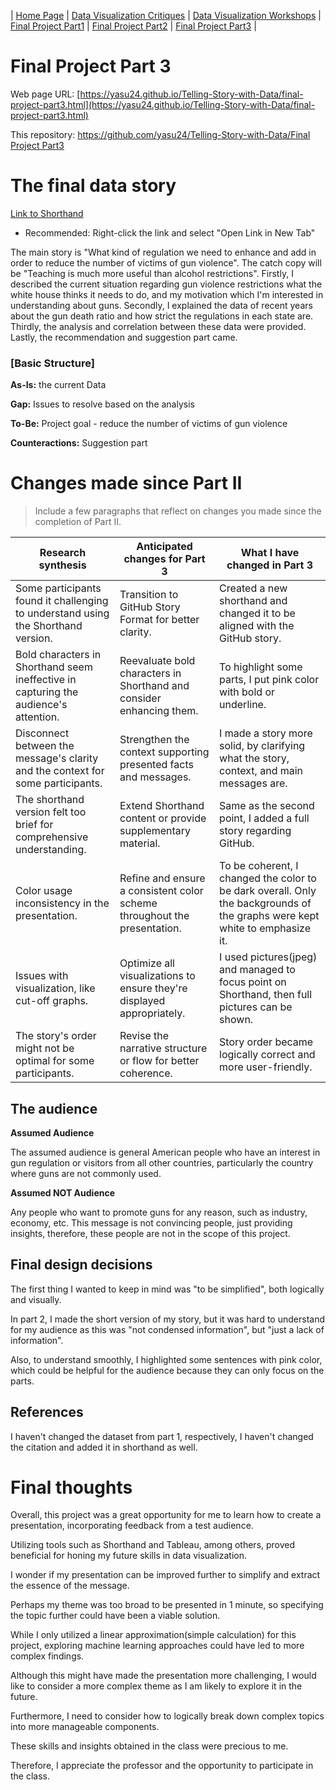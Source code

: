 | [Home Page](https://github.com/yasu24/Telling-Story-with-Data) | [Data Visualization Critiques](data-visualization-critiques.md) | [Data Visualization Workshops](data-visualization-workshops.md) | [Final Project Part1](final-project-part1.md) | [Final Project Part2](final-project-part2.md) | [Final Project Part3](final-project-part3.md) |

# Final Project Part 3

Web page URL: [https://yasu24.github.io/Telling-Story-with-Data/final-project-part3.html](https://yasu24.github.io/Telling-Story-with-Data/final-project-part3.html)

This repository: [https://github.com/yasu24/Telling-Story-with-Data/Final Project Part3](https://github.com/yasu24/Telling-Story-with-Data/blob/main/final-project-part3.md)

# The final data story

[Link to Shorthand](https://preview.shorthand.com/xzEWY7pV5FWxJA4Q)
* Recommended: Right-click the link and select "Open Link in New Tab"


The main story is "What kind of regulation we need to enhance and add in order to reduce the number of victims of gun violence".
The catch copy will be "Teaching is much more useful than alcohol restrictions".
Firstly, I described the current situation regarding gun violence restrictions what the white house thinks it needs to do, and my motivation which I'm interested in understanding about guns.
Secondly, I explained the data of recent years about the gun death ratio and how strict the regulations in each state are.
Thirdly, the analysis and correlation between these data were provided.
Lastly, the recommendation and suggestion part came. 

### [Basic Structure]

**As-Is:** the current Data

**Gap:** Issues to resolve based on the analysis

**To-Be:** Project goal - reduce the number of victims of gun violence

**Counteractions:** Suggestion part


# Changes made since Part II
> Include a few paragraphs that reflect on changes you made since the completion of Part II. 

| Research synthesis                       | Anticipated changes for Part 3         | **What I have changed in Part 3**           |
|------------------------------------------|----------------------------------------|-----------------------------------------|
| Some participants found it challenging to understand using the Shorthand version. | Transition to GitHub Story Format for better clarity. | Created a new shorthand and changed it to be aligned with the GitHub story. |
| Bold characters in Shorthand seem ineffective in capturing the audience's attention. | Reevaluate bold characters in Shorthand and consider enhancing them. | To highlight some parts, I put pink color with bold or underline. |
| Disconnect between the message's clarity and the context for some participants. | Strengthen the context supporting presented facts and messages. | I made a story more solid, by clarifying what the story, context, and main messages are. |
| The shorthand version felt too brief for comprehensive understanding. | Extend Shorthand content or provide supplementary material. | Same as the second point, I added a full story regarding GitHub. |
| Color usage inconsistency in the presentation. | Refine and ensure a consistent color scheme throughout the presentation. | To be coherent, I changed the color to be dark overall. Only the backgrounds of the graphs were kept white to emphasize it. | 
| Issues with visualization, like cut-off graphs. | Optimize all visualizations to ensure they're displayed appropriately. | I used pictures(jpeg) and managed to focus point on Shorthand, then full pictures can be shown. |
| The story's order might not be optimal for some participants. | Revise the narrative structure or flow for better coherence. | Story order became logically correct and more user-friendly. |


## The audience

**Assumed Audience**

The assumed audience is general American people who have an interest in gun regulation or visitors from all other countries, particularly the country where guns are not commonly used. 

**Assumed NOT Audience**

Any people who want to promote guns for any reason, such as industry, economy, etc. This message is not convincing people, just providing insights, therefore, these people are not in the scope of this project.

## Final design decisions

The first thing I wanted to keep in mind was "to be simplified", both logically and visually. 

In part 2, I made the short version of my story, but it was hard to understand for my audience as this was "not condensed information", but "just a lack of information". 

Also, to understand smoothly, I highlighted some sentences with pink color, which could be helpful for the audience because they can only focus on the parts.

## References

I haven't changed the dataset from part 1, respectively, I haven't changed the citation and added it in shorthand as well.

# Final thoughts

Overall, this project was a great opportunity for me to learn how to create a presentation, incorporating feedback from a test audience.

Utilizing tools such as Shorthand and Tableau, among others, proved beneficial for honing my future skills in data visualization.

I wonder if my presentation can be improved further to simplify and extract the essence of the message.

Perhaps my theme was too broad to be presented in 1 minute, so specifying the topic further could have been a viable solution.

While I only utilized a linear approximation(simple calculation) for this project, exploring machine learning approaches could have led to more complex findings. 

Although this might have made the presentation more challenging, I would like to consider a more complex theme as I am likely to explore it in the future.

Furthermore, I need to consider how to logically break down complex topics into more manageable components.

These skills and insights obtained in the class were precious to me. 

Therefore, I appreciate the professor and the opportunity to participate in the class.
